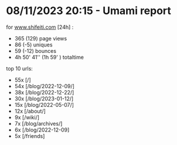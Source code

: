 # 08/11/2023 20:15 - Umami report
for www.shifeiti.com [24h] :

 - 365 (129) page views
 - 86 (-5) uniques
 - 59 (-12) bounces
 - 4h 50' 41'' (1h 59' ) totaltime


top 10 urls:
 - 55x [/]
 - 54x [/blog/2022-12-09/]
 - 38x [/blog/2022-12-22/]
 - 30x [/blog/2023-01-12/]
 - 15x [/blog/2022-05-07/]
 - 12x [/about/]
 - 9x [/wiki/]
 - 7x [/blog/archives/]
 - 6x [/blog/2022-12-09]
 - 5x [/friends]


